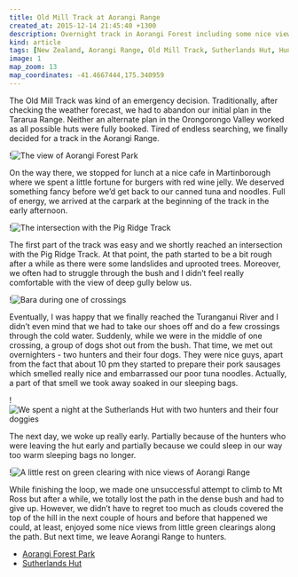 ```yaml
---
title: Old Mill Track at Aorangi Range
created_at: 2015-12-14 21:45:40 +1300
description: Overnight track in Aorangi Forest including some nice views of surrounding hills, risky walk along poorly maintained path, struggling through the bush and sleeping in a hut with two hunters and their 4 dogs.
kind: article
tags: [New Zealand, Aorangi Range, Old Mill Track, Sutherlands Hut, Hunting, Turanganui River, Two-days Track]
image: 1
map_zoom: 13
map_coordinates: -41.4667444,175.340959
---
```


The Old Mill Track was kind of an emergency decision. Traditionally, after checking the weather forecast, we had to abandon our initial plan in the Tararua Range. Neither an alternate plan in the Orongorongo Valley worked as all possible huts were fully booked. Tired of endless searching, we finally decided for a track in the Aorangi Range.

!![The view of Aorangi Forest Park](2)

On the way there, we stopped for lunch at a nice cafe in Martinborough where we spent a little fortune for burgers with red wine jelly. We deserved something fancy before we’d get back to our canned tuna and noodles. Full of energy, we arrived at the carpark at the beginning of the track in the early afternoon.

!![The intersection with the Pig Ridge Track](3)

The first part of the track was easy and we shortly reached an intersection with the Pig Ridge Track. At that point, the path started to be a bit rough after a while as there were some landslides and uprooted trees. Moreover, we often had to struggle through the bush and I didn’t feel really comfortable with the view of deep gully below us.

!![Bara during one of crossings](5)

Eventually, I was happy that we finally reached the Turanganui River and I didn’t even mind that we had to take our shoes off and do a few crossings through the cold water. Suddenly, while we were in the middle of one crossing, a group of dogs shot out from the bush. That time, we met out overnighters - two hunters and their four dogs. They were nice guys, apart from the fact that about 10 pm they started to prepare their pork sausages which smelled really nice and embarrassed our poor tuna noodles. Actually, a part of that smell we took away soaked in our sleeping bags.

!![We spent a night at the Sutherlands Hut with two hunters and their four doggies](4)

The next day, we woke up really early. Partially because of the hunters who were leaving the hut early and partially because we could sleep in our way too warm sleeping bags no longer.

!![A little rest on green clearing with nice views of Aorangi Range](6)

While finishing the loop, we made one unsuccessful attempt to climb to Mt Ross but after a while, we totally lost the path in the dense bush and had to give up. However, we didn’t have to regret too much as clouds covered the top of the hill in the next couple of hours and before that happened we could, at least, enjoyed some nice views from little green clearings along the path. But next time, we leave Aorangi Range to hunters.

* [Aorangi Forest Park](http://www.doc.govt.nz/parks-and-recreation/places-to-go/wairarapa/places/aorangi-forest-park/)
* [Sutherlands Hut](http://www.doc.govt.nz/parks-and-recreation/places-to-go/wairarapa/places/aorangi-forest-park/things-to-do/sutherlands-hut/)
